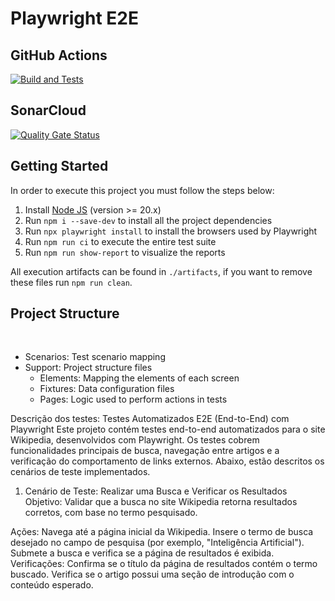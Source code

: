 # Playwright E2E

## GitHub Actions

[![Build and Tests](https://github.com/ugioni/playwright-e2e/actions/workflows/node.js.yml/badge.svg?branch=master)](https://github.com/ugioni/playwright-e2e/actions/workflows/node.js.yml)

## SonarCloud

[![Quality Gate Status](https://sonarcloud.io/api/project_badges/measure?project=ugioni_playwright-e2e&metric=alert_status)](https://sonarcloud.io/summary/new_code?id=ugioni_playwright-e2e)

## Getting Started

In order to execute this project you must follow the steps below:

1. Install [Node JS](https://nodejs.org/) (version >= 20.x)
1. Run `npm i --save-dev` to install all the project dependencies
1. Run `npx playwright install` to install the browsers used by Playwright
1. Run `npm run ci` to execute the entire test suite
1. Run `npm run show-report` to visualize the reports

All execution artifacts can be found in `./artifacts`, if you want to remove these files run `npm run clean`.

## Project Structure
</br>
<ul>
    <li>Scenarios: Test scenario mapping</li>
    <li>Support: Project structure files
        <ul>
            <li>Elements: Mapping the elements of each screen</li>
            <li>Fixtures: Data configuration files</li>
            <li>Pages: Logic used to perform actions in tests</li>
        </ul>
    </li>
</ul>

Descrição dos testes:
Testes Automatizados E2E (End-to-End) com Playwright
Este projeto contém testes end-to-end automatizados para o site Wikipedia, desenvolvidos com Playwright. Os testes cobrem funcionalidades principais de busca, navegação entre artigos e a verificação do comportamento de links externos. Abaixo, estão descritos os cenários de teste implementados.

1. Cenário de Teste: Realizar uma Busca e Verificar os Resultados
Objetivo: Validar que a busca no site Wikipedia retorna resultados corretos, com base no termo pesquisado.

Ações:
Navega até a página inicial da Wikipedia.
Insere o termo de busca desejado no campo de pesquisa (por exemplo, "Inteligência Artificial").
Submete a busca e verifica se a página de resultados é exibida.
Verificações:
Confirma se o título da página de resultados contém o termo buscado.
Verifica se o artigo possui uma seção de introdução com o conteúdo esperado.
